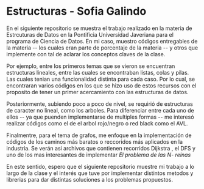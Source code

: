 # Estructuras - Sofia Galindo
En el siguiente repositorio se muestra el trabajo realizado en la materia de Estrcuturas de Datos en la Pontificia Universidad Javeriana para el programa de Ciencia de Datos. En mi caso, muestro códigos entregables de la materia -- los cuales eran parte de porcentaje de la materia -- y otros que implemente con tal de aclarar los conceptos claves de la clase. 

Por ejemplo, entre los primeros temas que se vieron se encuentran estructuras lineales, entre las cuales se encontraban listas, colas y pilas. Las cuales tenian una funcionalidad distinta para cada caso. Por lo cual, se encontraran varios códigos en los que se hizo uso de estos recursos con el proposito de tener un primer acercamiento con las estructuras de datos.

Posteriormente, subiendo poco a poco de nivel, se requirió de estructuras de caracter no lineal, como los arboles. Para diferenciar entre cada uno de ellos -- ya que puenden implementarse de multiples formas -- me interesó realizar códigos como el de el arbol rojo/negro o red black como el AVL.

Finalmentre, para el tema de grafos, me enfoque en la implementación de códigos de los caminos más baratos o reccoridos más aplicados en la industria. Se verán asi archivos que contienen recorridos Dijkstra , el DFS y uno de los mas interesantes de implementar *El problema de las N- reinas*

En este sentido, espero que el siguiente repositorio muestre mi trabajo a lo largo de la clase y el interés que tuve por implementar distintos metodos y librerias para dar distintas soluciones a los problemas propuestos.
